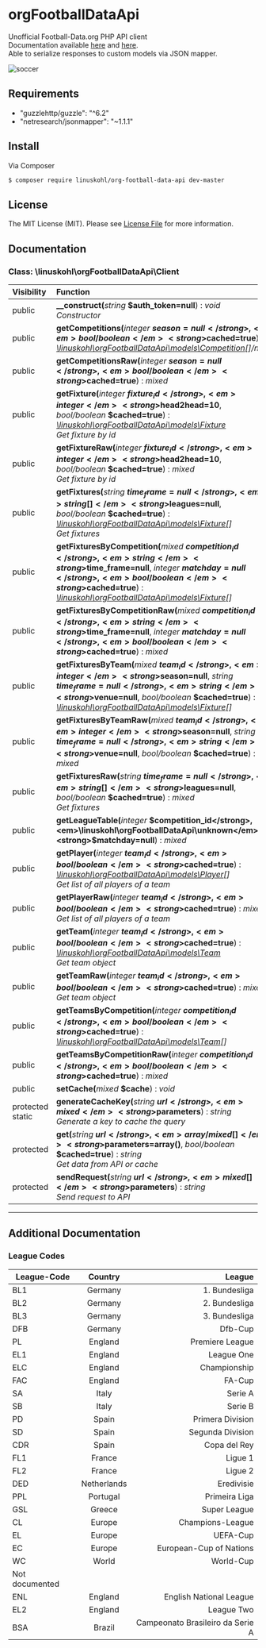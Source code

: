 # orgFootballDataApi

Unofficial Football-Data.org PHP API client<br>
Documentation available [here](http://api.football-data.org/documentation) and [here](http://api.football-data.org/docs/v1/index.html).<br>
Able to serialize responses to custom models via JSON mapper.<br>

![soccer](https://images.pexels.com/photos/17598/pexels-photo.jpg?w=1260&h=750&auto=compress&cs=tinysrgb "")

## Requirements
-  "guzzlehttp/guzzle": "^6.2"
-  "netresearch/jsonmapper": "~1.1.1"


## Install

Via Composer

``` bash
$ composer require linuskohl/org-football-data-api dev-master
```

## License

The MIT License (MIT). Please see [License File](LICENSE.md) for more information.

[link-author]: https://github.com/linuskohl

## Documentation
### Class: \linuskohl\orgFootballDataApi\Client
| Visibility | Function |
|:-----------|:---------|
| public | <strong>__construct(</strong><em>string</em> <strong>$auth_token=null</strong>)</strong> : <em>void</em><br /><em>Constructor</em> |
| public | <strong>getCompetitions(</strong><em>integer</em> <strong>$season=null</strong>, <em>bool/boolean</em> <strong>$cached=true</strong>)</strong> : <em>[\linuskohl\orgFootballDataApi\models\Competition](#class-linuskohlorgfootballdataapimodelscompetition)[]/null</em> |
| public | <strong>getCompetitionsRaw(</strong><em>integer</em> <strong>$season=null</strong>, <em>bool/boolean</em> <strong>$cached=true</strong>)</strong> : <em>mixed</em> |
| public | <strong>getFixture(</strong><em>integer</em> <strong>$fixture_id</strong>, <em>integer</em> <strong>$head2head=10</strong>, <em>bool/boolean</em> <strong>$cached=true</strong>)</strong> : <em>[\linuskohl\orgFootballDataApi\models\Fixture](#class-linuskohlorgfootballdataapimodelsfixture)</em><br /><em>Get fixture by id</em> |
| public | <strong>getFixtureRaw(</strong><em>integer</em> <strong>$fixture_id</strong>, <em>integer</em> <strong>$head2head=10</strong>, <em>bool/boolean</em> <strong>$cached=true</strong>)</strong> : <em>mixed</em><br /><em>Get fixture by id</em> |
| public | <strong>getFixtures(</strong><em>string</em> <strong>$time_frame=null</strong>, <em>string[]</em> <strong>$leagues=null</strong>, <em>bool/boolean</em> <strong>$cached=true</strong>)</strong> : <em>[\linuskohl\orgFootballDataApi\models\Fixture](#class-linuskohlorgfootballdataapimodelsfixture)[]</em><br /><em>Get fixtures</em> |
| public | <strong>getFixturesByCompetition(</strong><em>mixed</em> <strong>$competition_id</strong>, <em>string</em> <strong>$time_frame=null</strong>, <em>integer</em> <strong>$matchday=null</strong>, <em>bool/boolean</em> <strong>$cached=true</strong>)</strong> : <em>[\linuskohl\orgFootballDataApi\models\Fixture](#class-linuskohlorgfootballdataapimodelsfixture)[]</em> |
| public | <strong>getFixturesByCompetitionRaw(</strong><em>mixed</em> <strong>$competition_id</strong>, <em>string</em> <strong>$time_frame=null</strong>, <em>integer</em> <strong>$matchday=null</strong>, <em>bool/boolean</em> <strong>$cached=true</strong>)</strong> : <em>mixed</em> |
| public | <strong>getFixturesByTeam(</strong><em>mixed</em> <strong>$team_id</strong>, <em>integer</em> <strong>$season=null</strong>, <em>string</em> <strong>$time_frame=null</strong>, <em>string</em> <strong>$venue=null</strong>, <em>bool/boolean</em> <strong>$cached=true</strong>)</strong> : <em>[\linuskohl\orgFootballDataApi\models\Fixture](#class-linuskohlorgfootballdataapimodelsfixture)[]</em> |
| public | <strong>getFixturesByTeamRaw(</strong><em>mixed</em> <strong>$team_id</strong>, <em>integer</em> <strong>$season=null</strong>, <em>string</em> <strong>$time_frame=null</strong>, <em>string</em> <strong>$venue=null</strong>, <em>bool/boolean</em> <strong>$cached=true</strong>)</strong> : <em>mixed</em> |
| public | <strong>getFixturesRaw(</strong><em>string</em> <strong>$time_frame=null</strong>, <em>string[]</em> <strong>$leagues=null</strong>, <em>bool/boolean</em> <strong>$cached=true</strong>)</strong> : <em>mixed</em><br /><em>Get fixtures</em> |
| public | <strong>getLeagueTable(</strong><em>integer</em> <strong>$competition_id</strong>, <em>\linuskohl\orgFootballDataApi\unknown</em> <strong>$matchday=null</strong>)</strong> : <em>mixed</em> |
| public | <strong>getPlayer(</strong><em>integer</em> <strong>$team_id</strong>, <em>bool/boolean</em> <strong>$cached=true</strong>)</strong> : <em>[\linuskohl\orgFootballDataApi\models\Player](#class-linuskohlorgfootballdataapimodelsplayer)[]</em><br /><em>Get list of all players of a team</em> |
| public | <strong>getPlayerRaw(</strong><em>integer</em> <strong>$team_id</strong>, <em>bool/boolean</em> <strong>$cached=true</strong>)</strong> : <em>mixed</em><br /><em>Get list of all players of a team</em> |
| public | <strong>getTeam(</strong><em>integer</em> <strong>$team_id</strong>, <em>bool/boolean</em> <strong>$cached=true</strong>)</strong> : <em>[\linuskohl\orgFootballDataApi\models\Team](#class-linuskohlorgfootballdataapimodelsteam)</em><br /><em>Get team object</em> |
| public | <strong>getTeamRaw(</strong><em>integer</em> <strong>$team_id</strong>, <em>bool/boolean</em> <strong>$cached=true</strong>)</strong> : <em>mixed</em><br /><em>Get team object</em> |
| public | <strong>getTeamsByCompetition(</strong><em>integer</em> <strong>$competition_id</strong>, <em>bool/boolean</em> <strong>$cached=true</strong>)</strong> : <em>[\linuskohl\orgFootballDataApi\models\Team](#class-linuskohlorgfootballdataapimodelsteam)[]</em> |
| public | <strong>getTeamsByCompetitionRaw(</strong><em>integer</em> <strong>$competition_id</strong>, <em>bool/boolean</em> <strong>$cached=true</strong>)</strong> : <em>mixed</em> |
| public | <strong>setCache(</strong><em>mixed</em> <strong>$cache</strong>)</strong> : <em>void</em> |
| protected static | <strong>generateCacheKey(</strong><em>string</em> <strong>$url</strong>, <em>mixed</em> <strong>$parameters</strong>)</strong> : <em>string</em><br /><em>Generate a key to cache the query</em> |
| protected | <strong>get(</strong><em>string</em> <strong>$url</strong>, <em>array/mixed[]</em> <strong>$parameters=array()</strong>, <em>bool/boolean</em> <strong>$cached=true</strong>)</strong> : <em>string</em><br /><em>Get data from API or cache</em> |
| protected | <strong>sendRequest(</strong><em>string</em> <strong>$url</strong>, <em>mixed[]</em> <strong>$parameters</strong>)</strong> : <em>string</em><br /><em>Send request to API</em> |
<hr /> 



## Additional Documentation
### League Codes
League-Code | Country | League
---|:---:|------:
BL1| Germany |1. Bundesliga 
BL2|Germany|2. Bundesliga
BL3 |Germany|3. Bundesliga
DFB|Germany|Dfb-Cup
PL|England|Premiere League
EL1|England|League One
ELC|England|Championship
FAC|England|FA-Cup
SA|Italy|Serie A|
SB|Italy|Serie B
PD|Spain|Primera Division
SD|Spain|Segunda Division
CDR|Spain|Copa del Rey
FL1|France|Ligue 1
FL2|France|Ligue 2
DED|Netherlands|Eredivisie
PPL|Portugal|Primeira Liga
GSL|Greece|Super League
CL|Europe|Champions-League
EL|Europe|UEFA-Cup
EC|Europe|European-Cup of Nations
WC|World|World-Cup
Not documented ||
ENL|England|English National League
EL2|England|League Two
BSA|Brazil|Campeonato Brasileiro da Serie A

